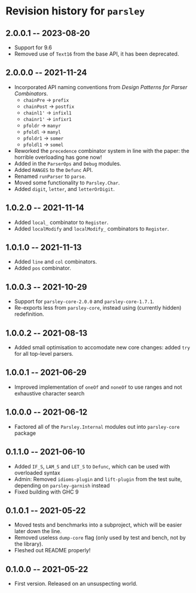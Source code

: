 # Revision history for `parsley`

## 2.0.0.1 -- 2023-08-20

* Support for 9.6
* Removed use of `Text16` from the base API, it has been deprecated.

## 2.0.0.0 -- 2021-11-24

* Incorporated API naming conventions from _Design Patterns for Parser Combinators_.
    * `chainPre` -> `prefix`
    * `chainPost` -> `postfix`
    * `chainl1'` -> `infixl1`
    * `chainr1'` -> `infixr1`
    * `pfoldr` -> `manyr`
    * `pfoldl` -> `manyl`
    * `pfoldr1` -> `somer`
    * `pfoldl1` -> `somel`
* Reworked the `precedence` combinator system in line with the paper: the horrible overloading
  has gone now!
* Added in the `ParserOps` and `Debug` modules.
* Added `RANGES` to the `Defunc` API.
* Renamed `runParser` to `parse`.
* Moved some functionality to `Parsley.Char`.
* Added `digit`, `letter`, and `letterOrDigit`.

## 1.0.2.0 -- 2021-11-14

* Added `local_` combinator to `Register`.
* Added `localModify` and `localModify_` combinators to `Register`.

## 1.0.1.0 -- 2021-11-13

* Added `line` and `col` combinators.
* Added `pos` combinator.

## 1.0.0.3 -- 2021-10-29

* Support for `parsley-core-2.0.0` and `parsley-core-1.7.1`.
* Re-exports less from `parsley-core`, instead using (currently hidden) redefinition.

## 1.0.0.2 -- 2021-08-13

* Added small optimisation to accomodate new core changes: added `try` for all top-level parsers.

## 1.0.0.1 -- 2021-06-29

* Improved implementation of `oneOf` and `noneOf` to use ranges and not exhaustive character search

## 1.0.0.0 -- 2021-06-12

* Factored all of the `Parsley.Internal` modules out into `parsley-core` package

## 0.1.1.0  -- 2021-06-10

* Added `IF_S`, `LAM_S` and `LET_S` to `Defunc`, which can be used with overloaded syntax
* Admin: Removed `idioms-plugin` and `lift-plugin` from the test suite, depending on `parsley-garnish` instead
* Fixed building with GHC 9

## 0.1.0.1  -- 2021-05-22

* Moved tests and benchmarks into a subproject, which will be easier later down the line.
* Removed useless `dump-core` flag (only used by test and bench, not by the library).
* Fleshed out README properly!

## 0.1.0.0  -- 2021-05-22

* First version. Released on an unsuspecting world.
